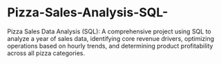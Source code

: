 # Pizza-Sales-Analysis-SQL-
Pizza Sales Data Analysis (SQL): A comprehensive project using SQL to analyze a year of sales data, identifying core revenue drivers, optimizing operations based on hourly trends, and determining product profitability across all pizza categories.
